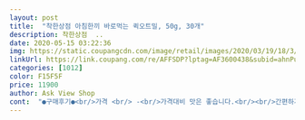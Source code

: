 ```yaml
---
layout: post 
title:  "착한상점 아침한끼 바로먹는 퀵오트밀, 50g, 30개" 
description: 착한상점  ..
date: 2020-05-15 03:22:36 
img: https://static.coupangcdn.com/image/retail/images/2020/03/19/18/3/5a01b5c1-3585-43df-8e89-5ee6a7328ceb.jpg 
linkUrl: https://link.coupang.com/re/AFFSDP?lptag=AF3600438&subid=ahnPublicAsk&pageKey=1370473381&itemId=2403004312&vendorItemId=70397836720&traceid=V0-113-8f5f9bfca41d2033 
categories: [1012] 
color: F15F5F 
price: 11900 
author: Ask View Shop 
cont:  "●구매후기●<br/>가격 <br/> -<br/>가격대비 맛은 좋습니다.<br/><br/>간편하게 아침으로 딱이에여<br/>강추드리겠습니다.<br/> 일단 드셔보세요.<br/><br/>고소하니 좋습니다.<br/> 여러제품을 먹어봤는데<br/>그리고! 양이 생각보다 많습니다.<br/> 하나씩만 사셔서 드셔보세요<br/>기존에 2kg제품 통으로 된 제품을 시켜먹다가<br/>너무 좋습니다.<br/>^^<br/>넘 만족합니다.<br/><br/>다이어트 중이라 구매했는데 다먹으면 다음에 또 사야겠어요<br/>도착 후 확인도 바로바로 되고^^<br/>두번째 장점! 맛이 생각보다 괜찮아요!<br/>두서가 없어서 편하게 쓰겠습니다!<br/>로켓프레시 정말 애용중인데 빠르고 정확하고<br/>만족합니다.<br/><br/>맛 <br/> -<br/>맛이 있긴한데 역하진 않아요.<br/><br/>배송 <br/> -<br/>세번째 장점! 다이어트 하기에 안성맞춤이에여<br/>시켜봤습니다^^ 기존보다 조금 비싸지만<br/>아무래도 건강식처럼 필요한 영양분이 다양하게 있어서 아침 또는 저녁으로 이거 하나만 먹어도 좋을 것 같가요!<br/>양도 생각보다 넉넉하고 가끔 오트밀 잘못사면 질겅질겅 오래 씹어야하는데 그런거 하나 없이 맛있어요^^<br/>예전에 오트밀 사서 전자렌지에 항상 돌려서 먹었어야 했는데 전자렌지 조리 하지 않아도 되서 일단 너무 편하네요<br/>우유 또는 커피랑 같이 먹기 좋았어요<br/>우유랑 전자렌지에 돌리면 살짝 느끼한?<br/>우유랑 혹은 물이랑 ㅋㅋ<br/>우유에 넣어서 먹을수도 있고여 그냥 들고다니면서 드실수도 있어요!<br/>이 제품은 여러개로 나눠 포장되어 있길래<br/>이건 오트밀 특성인듯 합니다^^<br/>이정도면 많이 착하죠;<br/>일단 저는 오트밀을 안 좋아했는데 맛이 깔끔하고 고소해서<br/>첫번째 장점! 간편하게 먹을 수 있다.<br/><br/>총평 <br/> -<br/>하나하나 개변 포장 되어있어서 회사나 카페 같은데서 간단히 하나씩 먹기 좋아요! 컵하나랑 수저만 있으면 간편하게 한끼 먹기에 편하니 good!!!!<br/>한가지 아쉬운 점은<br/>" 
---
```

